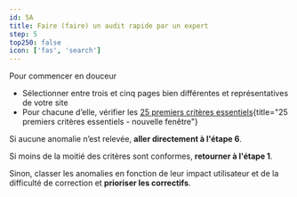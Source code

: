 ```yaml
---
id: 5A
title: Faire (faire) un audit rapide par un expert
step: 5
top250: false
icon: ['fas', 'search']
---
```


Pour commencer en douceur

* Sélectionner entre trois et cinq pages bien différentes et représentatives de votre site
* Pour chacune d’elle, vérifier les [25 premiers critères essentiels](https://design.numerique.gouv.fr/outils/audit-rapide/){title="25 premiers critères essentiels - nouvelle fenêtre"}

Si aucune anomalie n’est relevée, <strong>aller directement à l'étape 6</strong>.

Si moins de la moitié des critères sont conformes, <strong>retourner à l'étape 1</strong>.

Sinon, classer les anomalies en fonction de leur impact utilisateur et de la difficulté de correction et <strong>prioriser les correctifs</strong>.
